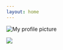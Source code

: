 ```yaml
---
layout: home
---
```

![My profile picture](https://images.weserv.nl/?url=avatars.githubusercontent.com/u/62234360&h=300&w=300&fit=cover&mask=circle&maxage=7d)

<a href="https://github.com/DenverCoder1/readme-typing-svg"><img src="https://readme-typing-svg.demolab.com/?lines=High%20school%20junior;Web%20and%20app%20developer;Pianist;Author;Euro%20Truck%2FMicrosoft%20Flight%20Simulator%20Fanboy;3D%20Designer;Minecraft%20enthusiast;Always%20eager%20to%20learn%20new%20things%20%3A)&font=Fira%20Code&center=true&color=f75c7e&vCenter=true&size=22&pause=1000&width=575&duration=2500"></a>
